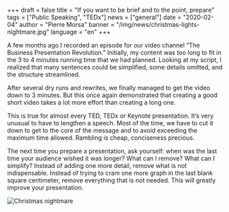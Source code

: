 +++
draft = false
title = "If you want to be brief and to the point, prepare"
tags = ["Public Speaking", "TEDx"]
news = ["general"]
date = "2020-02-04"
author = "Pierre Morsa"
banner = "/img/news/christmas-lights-nightmare.jpg"
language = "en"
+++

A few months ago I recorded an episode for our video channel “The Business Presentation Revolution.” Initially, my content was too long to fit in the 3 to 4 minutes running time that we had planned. Looking at my script, I realized that many sentences could be simplified, some details omitted, and the structure streamlined.

After several dry runs and rewrites, we finally managed to get the video down to 3 minutes. But this once again demonstrated that creating a good short video takes a lot more effort than creating a long one.

This is true for almost every TED, TEDx or Keynote presentation. It’s very unusual to have to lengthen a speech. Most of the time, we have to cut it down to get to the core of the message and to avoid exceeding the maximum time allowed. Rambling is cheap, conciseness precious.

The next time you prepare a presentation, ask yourself: when was the last time your audience wished it was longer? What can I remove? What can I simplify? Instead of adding one more detail, remove what is not indispensable. Instead of trying to cram one more graph in the last blank square centimeter, remove everything that is not needed. This will greatly improve your presentation.

![Christmas nightmare](/img/news/christmas-lights-nightmare.jpg)
